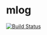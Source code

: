 mlog
====

  [![Build Status](https://travis-ci.org/snegrea/mlog.svg)](https://travis-ci.org/snegrea/mlog)